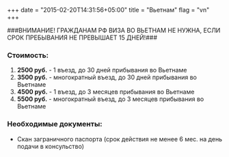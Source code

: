 +++
date = "2015-02-20T14:31:56+05:00"
title = "Вьетнам"
flag = "vn"
+++

###ВНИМАНИЕ!
ГРАЖДАНАМ РФ ВИЗА ВО ВЬЕТНАМ НЕ НУЖНА, ЕСЛИ СРОК ПРЕБЫВАНИЯ НЕ ПРЕВЫШАЕТ 15 ДНЕЙ!###


### Стоимость: 

1) **2500 руб.** - 1 въезд, до 30 дней прибывания во Вьетнаме
2) **3500 руб.** - многократный въезд, до 30 дней прибывания во Вьетнаме
3) **4500 руб.** - 1 въезд, до 3 месяцев прибывания во Вьетнаме
4) **5500 руб.** - многократный въезд, до 3 месяцев прибывания во Вьетнаме


### Необходимые документы:

- Скан заграничного паспорта (срок действия не менее 6 мес. на день подачи в консульство)

